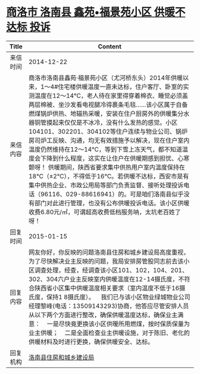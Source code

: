 # <a href="http://www.shangluo.gov.cn/zmhd/ldxxxx.jsp?urltype=leadermail.LeaderMailContentUrl&wbtreeid=1112&leadermailid=2867">商洛市 洛南县 鑫苑•福景苑小区 供暖不达标 投诉</a>
| Title |                                                                                                                                                                                                                               Content                                                                                                                                                                                                                                |
|:-----:|----------------------------------------------------------------------------------------------------------------------------------------------------------------------------------------------------------------------------------------------------------------------------------------------------------------------------------------------------------------------------------------------------------------------------------------------------------------------|
| 来信时间  | 2014-12-22                                                                                                                                                                                                                                                                                                                                                                                                                                                           |
| 来信内容  | 商洛市洛南县鑫苑·福景苑小区（尤河桥东头）2014年供暖以来，1～4#住宅楼供暖温度一直未达标，住户客厅、卧室的实测温度在12～14℃，老人待在家里得穿着棉衣、睡觉必须盖两层棉被、坐沙发看电视腿冷得裹条毛毯……该小区属于自备燃煤锅炉供热、地辐热采暖，安装在住户厨房外的供暖集分水器铜管摸起来仅仅是不冰冷，没有什么发热的感觉。小区104101、302201、304102等住户连续与物业公司、锅炉房司炉工反映、沟通，均无有效措施予以解决，现在住户室内温度仍然维持在12～14℃，等到下雪上冻天气，都不知道温度会下降到什么程度，这实在让住户在供暖期感到担忧、心寒颤呀！ 供暖期间，陕西省要求集中供热用户室内温度保持在18℃（±2℃），不得低于16℃。若供暖不达标，西安市是有集中供热企业、市政公用局等部门负责监督、接听处理投诉电话（96116、029-88616941）的。可是咱们洛南县似乎没有部门对此进行管理，也没有公布供暖投诉电话。该小区供暖收费6.80元/㎡，可谓超高收费低档服务呐，太坑老百姓了呀！ |
| 回复时间  | 2015-01-15                                                                                                                                                                                                                                                                                                                                                                                                                                                           |
| 回复内容  | 网友你好，你反映的问题洛南县住房和城乡建设局高度重视，为了尽快解决业主反映的问题，我局安排房管股同志前去该小区调查处理，经查，经调查该小区101、102，104、201、302、304六户业主反映室内供暖温度在12-14摄氏度，不符合陕西省小区集中供暖温度相关要求（室内温度不低于16摄氏度，保持1 8摄氏度）。    我们已与该小区物业绿城物业公司经理黎峰(电话：13509143293)协商，他答应尽管安排人员从以下两个方面进行整改，确保供暖温度达标，确保业主满意：    一是尽快竟更换该小区供暧所用燃煤，按时保质保量为业主供暖；    二是全面检查业主供暖设施，对于陈旧、老化的供暖材料及时进行更换，确保供暖安全、达标。                                                                                                                                           |
| 回复机构  | <a href="../../categories/agencies/洛南县住房和城乡建设局.md">洛南县住房和城乡建设局</a>                                                                                                                                                                                                                                                                                                                                                                                                   |